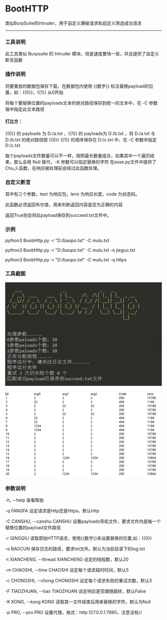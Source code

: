 # BootHTTP

类似BurpSuite的Intruder，用于自定义爆破请求和自定义筛选成功请求

***

### 工具说明

此工具类似 Burpsuite 的 Intruder 模块，但是速度要快一些，并且提供了自定义断言函数



### 操作说明

将要重放的数据包保存下载，在数据包内使用 {{数字}} 标注替换payload的位置，如：{{0}}，{{1}} 从0开始

将每个要替换位置的payloads文本的绝对路径保存到统一的文本中，在 -C 参数值中指定此文本路径



#### 打比方：

{{0}} 的 payloads 为 D:/a.txt ，{{1}} 的 payloads为 D:/b.txt ，将 D:/a.txt 与 D:/b.txt 的绝对路径按 {{0}} {{1}} 的顺序保存在 D:/c.txt 中，在 -C 参数中指定 D:/c.txt

每个payloads文件数量可以不一样，按照最长数量组合，如果其中一个遍历结束，那么会用 Null 替代，-K 参数可以指定替换的字符
在asse.py文件中提供了 Chu_li 函数，在响应被处理前会经过此函数处理。

### 自定义断言

其中有三个参数，text 为响应包，lens 为响应长度，code 为状态码。

此函数必须返回布尔值，用来判断返回内容是否为正确的内容

返回True则会将此payload保存到succeed.txt文件中。



### 示例

python3 BoobHttp.py -r "D:/baopo.txt" -C mulu.txt

python3 BoobHttp.py -r "D:/baopo.txt" -C mulu.txt -o jieguo.txt

python3 BoobHttp.py -r "D:/baopo.txt" -C mulu.txt -q https 



### 工具截图

![Image text](https://github.com/F6JO/BoobHttp/blob/main/jingtai/qidong.jpg?raw=true)

![Image text](https://github.com/F6JO/BoobHttp/blob/main/jingtai/baocun.jpg?raw=true)





### 参数说明

-h, --help                          					   查看帮助

-q FANGFA                           				  设定请求是http还是https，默认http

-C CANSHU, --canshu CANSHU           设置payloads导航文件，要求文件内是每一个替换位置的payload文件路径

-r QINGQIU                          				  读取原始HTTP请求，使用{{数字}}来设置替换的位置,如：{{0}}

-o BAOCUN                           				 保存日志的路径，要求txt文件。默认为当前目录下的log.txt

-t XIANCHENG, --thread XIANCHENG  设定的线程数，默认20

-m CHAOSHI, --time CHAOSHI             设定每个请求超时时间，默认5

-c CHONGSHI, --chong CHONGSHI     设定每个请求失败的重试次数，默认3

-F TIAOZHUAN, --tiao TIAOZHUAN      设定响应是否跟随跳转，默认False

-K KONG, --kong KONG                		读取其一文件结束后用来替换的字符，默认为Null

-p PRO, --pro PRO                   			  设置代理，格式：http:127.0.0.1:7890，注意没有//



